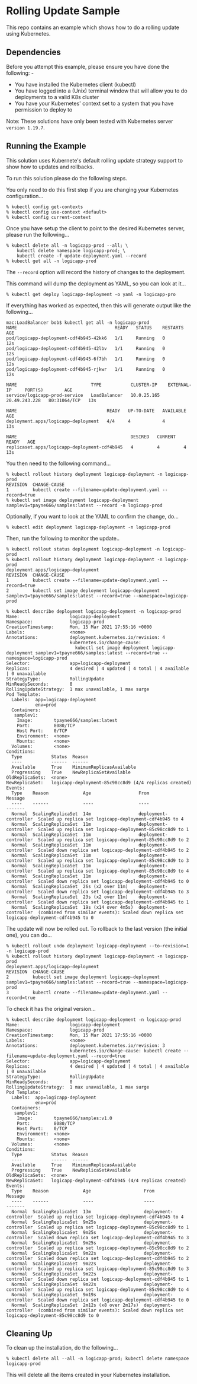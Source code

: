 Rolling Update Sample
=====================

This repo contains an example which shows how to do a rolling update using Kubernetes.

Dependencies
------------
Before you attempt this example, please ensure you have done the following: -
- You have installed the Kubernetes client (kubectl)
- You have logged into a (Unix) terminal window that will allow you to do deployments to a valid K8s cluster
- You have your Kubernetes' context set to a system that you have permission to deploy to

Note: These solutions have only been tested with Kubernetes server `version 1.19.7`. 

Running the Example
-------------------
This solution uses Kubernete's default rolling update strategy support to show how to updates
and rollbacks.

To run this solution please do the following steps.

You only need to do this first step if you are changing your Kubernetes configuration...

    % kubectl config get-contexts
    % kubectl config use-context <default>
    % kubectl config current-context
    
Once you have setup the client to point to the desired Kubernetes server, please run the following...

    % kubectl delete all -n logicapp-prod --all; \
        kubectl delete namespace logicapp-prod; \
        kubectl create -f update-deployment.yaml --record
    % kubectl get all -n logicapp-prod

The `--record` option will record the history of changes to the deployment.

This command will dump the deployment as YAML, so you can look at it...

    % kubectl get deploy logicapp-deployment -o yaml -n logicapp-pro

If everything has worked as expected, then this will generate output like the following...

    mac:LoadBalancer bob$ kubectl get all -n logicapp-prod
    NAME                                     READY   STATUS    RESTARTS   AGE
    pod/logicapp-deployment-cdf4b945-42kk6   1/1     Running   0          12s
    pod/logicapp-deployment-cdf4b945-42lbv   1/1     Running   0          12s
    pod/logicapp-deployment-cdf4b945-6f7bh   1/1     Running   0          12s
    pod/logicapp-deployment-cdf4b945-rjkwr   1/1     Running   0          12s

    NAME                            TYPE           CLUSTER-IP    EXTERNAL-IP     PORT(S)        AGE
    service/logicapp-prod-service   LoadBalancer   10.0.25.165   20.49.243.228   80:31064/TCP   13s

    NAME                                  READY   UP-TO-DATE   AVAILABLE   AGE
    deployment.apps/logicapp-deployment   4/4     4            4           13s

    NAME                                           DESIRED   CURRENT   READY   AGE
    replicaset.apps/logicapp-deployment-cdf4b945   4         4         4       13s

You then need to  the following command...

    % kubectl rollout history deployment logicapp-deployment -n logicapp-prod
    REVISION  CHANGE-CAUSE
    1         kubectl create --filename=update-deployment.yaml --record=true
    % kubectl set image deployment logicapp-deployment samplev1=tpayne666/samples:latest --record -n logicapp-prod

Optionally, if you want to look at the YAML to confirm the change, do...

    % kubectl edit deployment logicapp-deployment -n logicapp-prod

Then, run the following to monitor the update..

    % kubectl rollout status deployment logicapp-deployment -n logicapp-prod
    % kubectl rollout history deployment logicapp-deployment -n logicapp-prod
    deployment.apps/logicapp-deployment 
    REVISION  CHANGE-CAUSE
    1         kubectl create --filename=update-deployment.yaml --record=true
    2         kubectl set image deployment logicapp-deployment samplev1=tpayne666/samples:latest --record=true --namespace=logicapp-prod

    % kubectl describe deployment logicapp-deployment -n logicapp-prod 
    Name:                   logicapp-deployment
    Namespace:              logicapp-prod
    CreationTimestamp:      Mon, 15 Mar 2021 17:55:16 +0000
    Labels:                 <none>
    Annotations:            deployment.kubernetes.io/revision: 4
                            kubernetes.io/change-cause:
                              kubectl set image deployment logicapp-deployment samplev1=tpayne666/samples:latest --record=true --namespace=logicapp-prod
    Selector:               app=logicapp-deployment
    Replicas:               4 desired | 4 updated | 4 total | 4 available | 0 unavailable
    StrategyType:           RollingUpdate
    MinReadySeconds:        0
    RollingUpdateStrategy:  1 max unavailable, 1 max surge
    Pod Template:
      Labels:  app=logicapp-deployment
               env=prod
      Containers:
       samplev1:
        Image:        tpayne666/samples:latest
        Port:         8080/TCP
        Host Port:    0/TCP
        Environment:  <none>
        Mounts:       <none>
      Volumes:        <none>
    Conditions:
      Type           Status  Reason
      ----           ------  ------
      Available      True    MinimumReplicasAvailable
      Progressing    True    NewReplicaSetAvailable
    OldReplicaSets:  <none>
    NewReplicaSet:   logicapp-deployment-85c98cc8d9 (4/4 replicas created)
    Events:
      Type    Reason             Age                  From                   Message
      ----    ------             ----                 ----                   -------
      Normal  ScalingReplicaSet  14m                  deployment-controller  Scaled up replica set logicapp-deployment-cdf4b945 to 4
      Normal  ScalingReplicaSet  11m                  deployment-controller  Scaled up replica set logicapp-deployment-85c98cc8d9 to 1
      Normal  ScalingReplicaSet  11m                  deployment-controller  Scaled up replica set logicapp-deployment-85c98cc8d9 to 2
      Normal  ScalingReplicaSet  11m                  deployment-controller  Scaled down replica set logicapp-deployment-cdf4b945 to 2
      Normal  ScalingReplicaSet  11m                  deployment-controller  Scaled up replica set logicapp-deployment-85c98cc8d9 to 3
      Normal  ScalingReplicaSet  11m                  deployment-controller  Scaled up replica set logicapp-deployment-85c98cc8d9 to 4
      Normal  ScalingReplicaSet  11m                  deployment-controller  Scaled down replica set logicapp-deployment-cdf4b945 to 0
      Normal  ScalingReplicaSet  26s (x2 over 11m)    deployment-controller  Scaled down replica set logicapp-deployment-cdf4b945 to 3
      Normal  ScalingReplicaSet  23s (x2 over 11m)    deployment-controller  Scaled down replica set logicapp-deployment-cdf4b945 to 1
      Normal  ScalingReplicaSet  19s (x14 over 4m5s)  deployment-controller  (combined from similar events): Scaled down replica set logicapp-deployment-cdf4b945 to 0

The update will now be rolled out. To rollback to the last version (the initial one), you can do...

    % kubectl rollout undo deployment logicapp-deployment --to-revision=1 -n logicapp-prod
    % kubectl rollout history deployment logicapp-deployment -n logicapp-prod
    deployment.apps/logicapp-deployment 
    REVISION  CHANGE-CAUSE
    2         kubectl set image deployment logicapp-deployment samplev1=tpayne666/samples:latest --record=true --namespace=logicapp-prod
    3         kubectl create --filename=update-deployment.yaml --record=true

To check it has the original version...

    % kubectl describe deployment logicapp-deployment -n logicapp-prod 
    Name:                   logicapp-deployment
    Namespace:              logicapp-prod
    CreationTimestamp:      Mon, 15 Mar 2021 17:55:16 +0000
    Labels:                 <none>
    Annotations:            deployment.kubernetes.io/revision: 3
                            kubernetes.io/change-cause: kubectl create --filename=update-deployment.yaml --record=true
    Selector:               app=logicapp-deployment
    Replicas:               4 desired | 4 updated | 4 total | 4 available | 0 unavailable
    StrategyType:           RollingUpdate
    MinReadySeconds:        0
    RollingUpdateStrategy:  1 max unavailable, 1 max surge
    Pod Template:
      Labels:  app=logicapp-deployment
               env=prod
      Containers:
       samplev1:
        Image:        tpayne666/samples:v1.0
        Port:         8080/TCP
        Host Port:    0/TCP
        Environment:  <none>
        Mounts:       <none>
      Volumes:        <none>
    Conditions:
      Type           Status  Reason
      ----           ------  ------
      Available      True    MinimumReplicasAvailable
      Progressing    True    NewReplicaSetAvailable
    OldReplicaSets:  <none>
    NewReplicaSet:   logicapp-deployment-cdf4b945 (4/4 replicas created)
    Events:
      Type    Reason             Age                    From                   Message
      ----    ------             ----                   ----                   -------
      Normal  ScalingReplicaSet  13m                    deployment-controller  Scaled up replica set logicapp-deployment-cdf4b945 to 4
      Normal  ScalingReplicaSet  9m25s                  deployment-controller  Scaled up replica set logicapp-deployment-85c98cc8d9 to 1
      Normal  ScalingReplicaSet  9m25s                  deployment-controller  Scaled down replica set logicapp-deployment-cdf4b945 to 3
      Normal  ScalingReplicaSet  9m25s                  deployment-controller  Scaled up replica set logicapp-deployment-85c98cc8d9 to 2
      Normal  ScalingReplicaSet  9m22s                  deployment-controller  Scaled down replica set logicapp-deployment-cdf4b945 to 2
      Normal  ScalingReplicaSet  9m22s                  deployment-controller  Scaled up replica set logicapp-deployment-85c98cc8d9 to 3
      Normal  ScalingReplicaSet  9m22s                  deployment-controller  Scaled down replica set logicapp-deployment-cdf4b945 to 1
      Normal  ScalingReplicaSet  9m22s                  deployment-controller  Scaled up replica set logicapp-deployment-85c98cc8d9 to 4
      Normal  ScalingReplicaSet  9m19s                  deployment-controller  Scaled down replica set logicapp-deployment-cdf4b945 to 0
      Normal  ScalingReplicaSet  2m12s (x8 over 2m17s)  deployment-controller  (combined from similar events): Scaled down replica set logicapp-deployment-85c98cc8d9 to 0


Cleaning Up
-----------
To clean up the installation, do the following...

    % kubectl delete all --all -n logicapp-prod; kubectl delete namespace logicapp-prod
        
This will delete all the items created in your Kubernetes installation.
